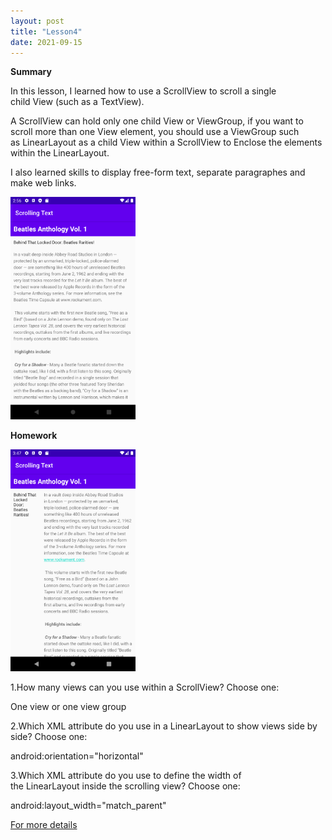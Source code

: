 ```yaml
---
layout: post
title: "Lesson4"
date: 2021-09-15
---
```

**Summary**

In this lesson, I learned how to use a ScrollView to scroll a single child View (such as a TextView). 

A ScrollView can hold only one child View or ViewGroup, if you want to  scroll more than one View element, you should use a ViewGroup such as LinearLayout as a child View within a ScrollView to Enclose the elements within the LinearLayout.

I also learned skills to display free-form text, separate paragraphes and make web links.


<img src="https://raw.githubusercontent.com/ColeFang/NeuCS5520_projects/ph-pages/images/lesson4.1.png" alt="drawing" width="200"/>


**Homework**

<img src="https://raw.githubusercontent.com/ColeFang/NeuCS5520_projects/ph-pages/images/lesson4.2.png" alt="drawing" width="200"/>


1.How many views can you use within a ScrollView? Choose one:

One view or one view group

2.Which XML attribute do you use in a LinearLayout to show views side by side? Choose one:

android:orientation="horizontal"

3.Which XML attribute do you use to define the width of the LinearLayout inside the scrolling view? Choose one:

android:layout_width="match_parent"

[For more details](https://github.com/ColeFang/cs5520projects/tree/main/lesson4)
